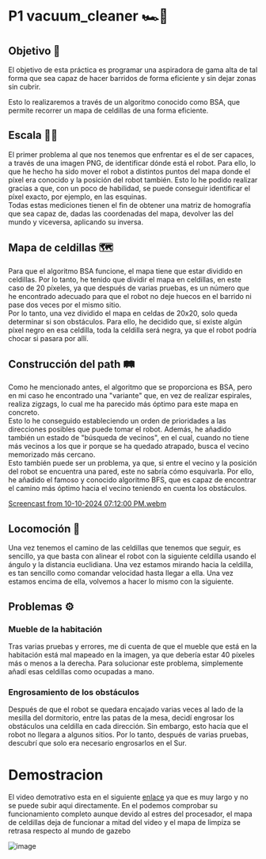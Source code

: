 # P1 vacuum_cleaner 🏎🧹​

## Objetivo 🎯
El objetivo de esta práctica es programar una aspiradora de gama alta de tal forma que sea capaz de hacer barridos de forma eficiente y sin dejar zonas sin cubrir.

Esto lo realizaremos a través de un algoritmo conocido como BSA, que permite recorrer un mapa de celdillas de una forma eficiente.

## Escala 📐​📏​

El primer problema al que nos tenemos que enfrentar es el de ser capaces, a través de una imagen PNG, de identificar dónde está el robot. Para ello, lo que he hecho ha sido mover el robot a distintos puntos del mapa donde el píxel era conocido y la posición del robot también. Esto lo he podido realizar gracias a que, con un poco de habilidad, se puede conseguir identificar el píxel exacto, por ejemplo, en las esquinas.  
Todas estas mediciones tienen el fin de obtener una matriz de homografía que sea capaz de, dadas las coordenadas del mapa, devolver las del mundo y viceversa, aplicando su inversa.

## Mapa de celdillas 🗺️

Para que el algoritmo BSA funcione, el mapa tiene que estar dividido en celdillas. Por lo tanto, he tenido que dividir el mapa en celdillas, en este caso de 20 píxeles, ya que después de varias pruebas, es un número que he encontrado adecuado para que el robot no deje huecos en el barrido ni pase dos veces por el mismo sitio.  
Por lo tanto, una vez dividido el mapa en celdas de 20x20, solo queda determinar si son obstáculos. Para ello, he decidido que, si existe algún píxel negro en esa celdilla, toda la celdilla será negra, ya que el robot podría chocar si pasara por allí.

## Construcción del path 🛤️​

Como he mencionado antes, el algoritmo que se proporciona es BSA, pero en mi caso he encontrado una "variante" que, en vez de realizar espirales, realiza zigzags, lo cual me ha parecido más óptimo para este mapa en concreto.  
Esto lo he conseguido estableciendo un orden de prioridades a las direcciones posibles que puede tomar el robot. Además, he añadido también un estado de "búsqueda de vecinos", en el cual, cuando no tiene más vecinos a los que ir porque se ha quedado atrapado, busca el vecino memorizado más cercano.  
Esto también puede ser un problema, ya que, si entre el vecino y la posición del robot se encuentra una pared, este no sabría cómo esquivarla. Por ello, he añadido el famoso y conocido algoritmo BFS, que es capaz de encontrar el camino más óptimo hacia el vecino teniendo en cuenta los obstáculos.

[Screencast from 10-10-2024 07:12:00 PM.webm](https://github.com/user-attachments/assets/84a93ae5-c22c-4872-bca3-acf78b43a251)

## Locomoción 🚗​

Una vez tenemos el camino de las celdillas que tenemos que seguir, es sencillo, ya que basta con alinear el robot con la siguiente celdilla usando el ángulo y la distancia euclidiana. Una vez estamos mirando hacia la celdilla, es tan sencillo como comandar velocidad hasta llegar a ella. Una vez estamos encima de ella, volvemos a hacer lo mismo con la siguiente.


## Problemas ⚙️​

### Mueble de la habitación  
Tras varias pruebas y errores, me di cuenta de que el mueble que está en la habitación está mal mapeado en la imagen, ya que debería estar 40 píxeles más o menos a la derecha. Para solucionar este problema, simplemente añadí esas celdillas como ocupadas a mano.

### Engrosamiento de los obstáculos  
Después de que el robot se quedara encajado varias veces al lado de la mesilla del dormitorio, entre las patas de la mesa, decidí engrosar los obstáculos una celdilla en cada dirección. Sin embargo, esto hacía que el robot no llegara a algunos sitios. Por lo tanto, después de varias pruebas, descubrí que solo era necesario engrosarlos en el Sur.

# Demostracion 

El video demotrativo esta en el siguiente [enlace](https://drive.google.com/file/d/1Jx_NMSYi-aFzczTGgYIRwAE0oGZJHlW8/view?usp=drive_link) ya que es muy largo y no se puede subir aqui directamente. En el podemos comprobar su funcionamiento completo aunque devido al estres del procesador, el mapa de celdillas deja de funcionar a mitad del video y el mapa de limpiza se retrasa respecto al mundo de gazebo 

![image](https://github.com/user-attachments/assets/31cf0125-551d-4735-a91c-b771d0321050)



